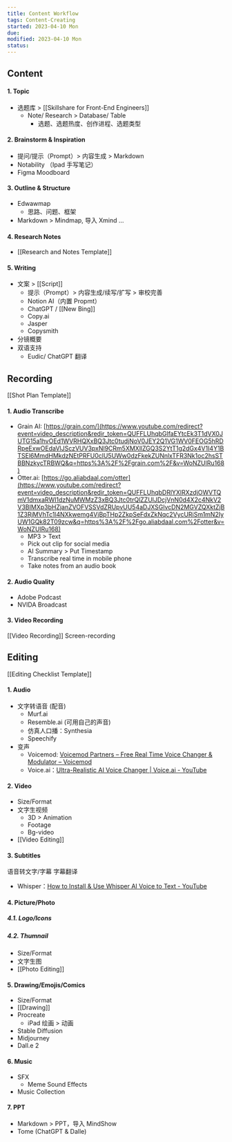 ```yaml
---
title: Content Workflow
tags: Content-Creating    
started: 2023-04-10 Mon
due: 
modified: 2023-04-10 Mon
status: 
---
```

## Content
#### 1. Topic
- 选题库 > [[Skillshare for Front-End Engineers]]
	- Note/ Research > Database/ Table
		- 选题、选题热度、创作进程、选题类型
#### 2. Brainstorm & Inspiration
- 提问/提示（Prompt）> 内容生成 > Markdown
- Notability （Ipad 手写笔记）
- Figma Moodboard
#### 3. Outline & Structure
- Edwawmap
	- 思路、问题、框架
- Markdown > Mindmap, 导入 Xmind ...
#### 4. Research Notes
- [[Research and Notes Template]]
#### 5. Writing 
- 文案 > [[Script]]
	- 提示（Prompt）> 内容生成/续写/扩写 > 审校完善
	- Notion AI（内置 Propmt）
	- ChatGPT / [[New Bing]]
	- Copy.ai
	- Jasper
	- Copysmith
- 分镜概要 
- 双语支持 
	- Eudic/ ChatGPT 翻译
## Recording
[[Shot Plan Template]]
#### 1. Audio Transcribe
- Grain AI: [https://grain.com/](https://www.youtube.com/redirect?event=video_description&redir_token=QUFFLUhqbGlfaEYtcEk3T1dVX0JUTG15a1hvOEd1WVRHQXxBQ3Jtc0tudjNoV0JEY2Q1VG1WV0FEOG5hRDRpeExwOEdaVlJSczVUV3pxNl9CRm5XMXllZGQ3S2YtT1g2dGx4V1I4Y1BTSEl6MmdHMkdzNEtPRFU0clU5UWw0dzFkekZUNnlxTFR3Nk1oc2hsSTBBNzkycTRBWQ&q=https%3A%2F%2Fgrain.com%2F&v=WoNZUlRu168)
- Otter.ai: [https://go.aliabdaal.com/otter](https://www.youtube.com/redirect?event=video_description&redir_token=QUFFLUhqbDRlYXlRXzdjOWVTQmV1dmxaRWI1dzNuMWMzZ3xBQ3Jtc0trQlZZUlJDcjVnN0d4X2c4NkV2V3BIMXp3bHZjanZVOFVSSVdZRUpvUU54aDJXSGlvcDN2MGVZQXktZjB1Z3RjMVhTc1l4NXkwemg4VjBpTHp2ZkpSeFdxZkNqc2VycURiSm1mN2IyUW1GQk82T09zcw&q=https%3A%2F%2Fgo.aliabdaal.com%2Fotter&v=WoNZUlRu168)
	- MP3 > Text
	- Pick out clip for social media
	- AI Summary > Put Timestamp
	- Transcribe real time in mobile phone
	- Take notes from an audio book
#### 2. Audio Quality
- Adobe Podcast
- NVIDA Broadcast
#### 3. Video Recording
[[Video Recording]]
Screen-recording
## Editing
[[Editing Checklist Template]]
#### 1. Audio
- 文字转语音 (配音)
	- Murf.ai
	- Resemble.ai (可用自己的声音)
	- 仿真人口播：Synthesia
	- Speechify
- 变声
	- Voicemod: [Voicemod Partners – Free Real Time Voice Changer & Modulator – Voicemod](https://www.voicemod.net/voicemod-partners/?utm_source=VMAMBASSADORS&utm_campaign=6023c486c498e&refn=Kevin+Stratvert&tracking_id=SC16IH4INkCsskrPPT8mTkyaomoWKdJE)
	- Voice.ai：[Ultra-Realistic AI Voice Changer | Voice.ai - YouTube](https://www.youtube.com/watch?v=nb3R30b-uhc)
#### 2. Video
- Size/Format
- 文字生视频
	- 3D > Animation
	- Footage
	- Bg-video
- [[Video Editing]]
#### 3. Subtitles
语音转文字/字幕
字幕翻译
- Whisper：[How to Install & Use Whisper AI Voice to Text - YouTube](https://www.youtube.com/watch?v=ABFqbY_rmEk)
#### 4. Picture/Photo
##### 4.1. Logo/Icons
##### 4.2. Thumnail
- Size/Format
- 文字生图
- [[Photo Editing]]
#### 5. Drawing/Emojis/Comics
- Size/Format
- [[Drawing]] 
- Procreate
	- iPad 绘画 > 动画
- Stable Diffusion
- Midjourney
- Dall.e 2
#### 6. Music
- SFX
	- Meme Sound Effects
- Music Collection
#### 7. PPT
- Markdown > PPT，导入 MindShow
- Tome (ChatGPT & Dalle)